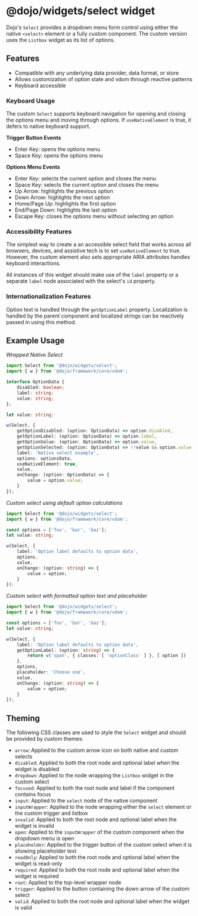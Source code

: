 # @dojo/widgets/select widget

Dojo's `Select` provides a dropdown menu form control using either the native `<select>` element or a fully custom component. The custom version uses the `Listbox` widget as its list of options.

## Features

- Compatible with any underlying data provider, data format, or store
- Allows customization of option state and vdom through reactive patterns
- Keyboard accessible

### Keyboard Usage

The custom `Select` supports keyboard navigation for opening and closing the options menu and moving through options. If `useNativeElement` is true, it defers to native keyboard support.

**Trigger Button Events**

- Enter Key: opens the options menu
- Space Key: opens the options menu

**Options Menu Events**

- Enter Key: selects the current option and closes the menu
- Space Key: selects the current option and closes the menu
- Up Arrow: highlights the previous option
- Down Arrow: highlights the next option
- Home/Page Up: highlights the first option
- End/Page Down: highlights the last option
- Escape Key: closes the options menu without selecting an option

### Accessibility Features

The simplest way to create a an accessible select field that works across all browsers, devices, and assistive tech is to set `useNativeElement` to true. However, the custom element also sets appropriate ARIA attributes handles keyboard interactions.

All instances of this widget should make use of the `label` property or a separate `label` node associated with the select's `id` property.

### Internationalization Features

Option text is handled through the `getOptionLabel` property. Localization is handled by the parent component and localized strings can be reactively passed in using this method.

## Example Usage

*Wrapped Native Select*
```typescript
import Select from '@dojo/widgets/select';
import { w } from '@dojo/framework/core/vdom';

interface OptionData {
	disabled: boolean;
	label: string;
	value: string;
};

let value: string;

w(Select, {
	getOptionDisabled: (option: OptionData) => option.disabled,
	getOptionLabel: (option: OptionData) => option.label,
	getOptionValue: (option: OptionData) => option.value,
	getOptionSelected: (option: OptionData) => !!value && option.value === value,
	label: 'Native select example',
	options: optionsData,
	useNativeElement: true,
	value,
	onChange: (option: OptionData) => {
		value = option.value;
	}
});
```

*Custom select using default option calculations*
```typescript
import Select from '@dojo/widgets/select';
import { w } from '@dojo/framework/core/vdom';

const options = ['foo', 'bar', 'baz'];
let value: string;

w(Select, {
	label: 'Option label defaults to option data',
	options,
	value,
	onChange: (option: string) => {
		value = option;
	}
});
```

*Custom select with formatted option text and placeholder*
```typescript
import Select from '@dojo/widgets/select';
import { w } from '@dojo/framework/core/vdom';

const options = ['foo', 'bar', 'baz'];
let value: string;

w(Select, {
	label: 'Option label defaults to option data',
	getOptionLabel: (option: string) => {
		return v('span', { classes: [ 'optionClass' ] }, [ option ])
	},
	options,
	placeholder: 'Choose one',
	value,
	onChange: (option: string) => {
		value = option;
	}
});
```

## Theming

The following CSS classes are used to style the `Select` widget and should be provided by custom themes:

- `arrow`: Applied to the custom arrow icon on both native and custom selects
- `disabled`: Applied to both the root node and optional label when the widget is disabled
- `dropdown`: Applied to the node wrapping the `Listbox` widget in the custom select
- `focused`: Applied to both the root node and label if the component contains focus
- `input`: Applied to the `select` node of the native component
- `inputWrapper`: Applied to the node wrapping either the `select` element or the custom trigger and listbox
- `invalid`: Applied to both the root node and optional label when the widget is invalid
- `open`: Applied to the `inputWrapper` of the custom component when the dropdown menu is open
- `placeholder`: Applied to the trigger button of the custom select when it is showing placeholder text
- `readOnly`: Applied to both the root node and optional label when the widget is read-only
- `required`: Applied to both the root node and optional label when the widget is required
- `root`: Applied to the top-level wrapper node
- `trigger`: Applied to the button containing the down arrow of the custom select
- `valid`: Applied to both the root node and optional label when the widget is valid
